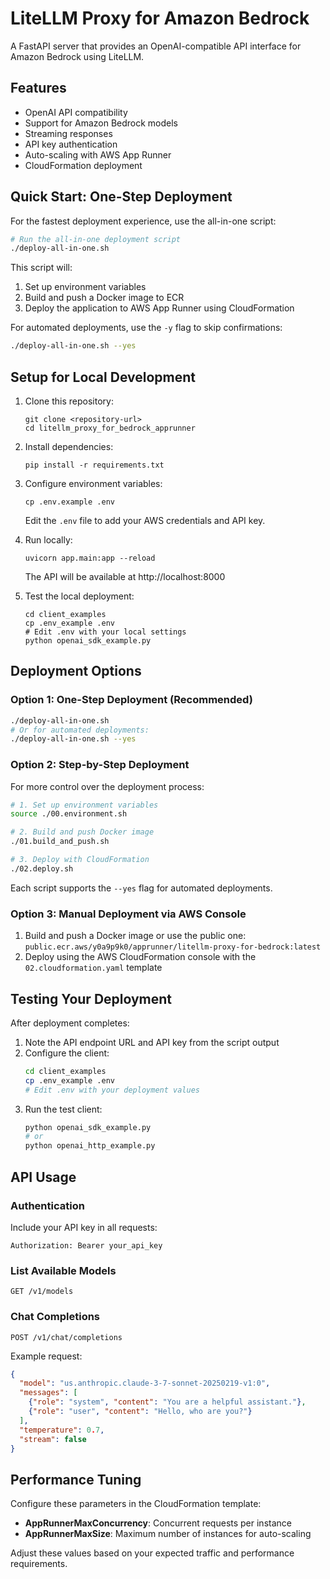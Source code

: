 # LiteLLM Proxy for Amazon Bedrock

A FastAPI server that provides an OpenAI-compatible API interface for Amazon Bedrock using LiteLLM.

## Features

- OpenAI API compatibility
- Support for Amazon Bedrock models
- Streaming responses
- API key authentication
- Auto-scaling with AWS App Runner
- CloudFormation deployment

## Quick Start: One-Step Deployment

For the fastest deployment experience, use the all-in-one script:

```bash
# Run the all-in-one deployment script
./deploy-all-in-one.sh
```

This script will:
1. Set up environment variables
2. Build and push a Docker image to ECR
3. Deploy the application to AWS App Runner using CloudFormation

For automated deployments, use the `-y` flag to skip confirmations:
```bash
./deploy-all-in-one.sh --yes
```

## Setup for Local Development

1. Clone this repository:
   ```
   git clone <repository-url>
   cd litellm_proxy_for_bedrock_apprunner
   ```

2. Install dependencies:
   ```
   pip install -r requirements.txt
   ```

3. Configure environment variables:
   ```
   cp .env.example .env
   ```
   Edit the `.env` file to add your AWS credentials and API key.

4. Run locally:
   ```
   uvicorn app.main:app --reload
   ```
   The API will be available at http://localhost:8000

5. Test the local deployment:
   ```
   cd client_examples
   cp .env_example .env
   # Edit .env with your local settings
   python openai_sdk_example.py
   ```

## Deployment Options

### Option 1: One-Step Deployment (Recommended)

```bash
./deploy-all-in-one.sh
# Or for automated deployments:
./deploy-all-in-one.sh --yes
```

### Option 2: Step-by-Step Deployment

For more control over the deployment process:

```bash
# 1. Set up environment variables
source ./00.environment.sh

# 2. Build and push Docker image
./01.build_and_push.sh

# 3. Deploy with CloudFormation
./02.deploy.sh
```

Each script supports the `--yes` flag for automated deployments.

### Option 3: Manual Deployment via AWS Console

1. Build and push a Docker image or use the public one: `public.ecr.aws/y0a9p9k0/apprunner/litellm-proxy-for-bedrock:latest`
2. Deploy using the AWS CloudFormation console with the `02.cloudformation.yaml` template

## Testing Your Deployment

After deployment completes:

1. Note the API endpoint URL and API key from the script output
2. Configure the client:
   ```bash
   cd client_examples
   cp .env_example .env
   # Edit .env with your deployment values
   ```
3. Run the test client:
   ```bash
   python openai_sdk_example.py
   # or
   python openai_http_example.py
   ```

## API Usage

### Authentication

Include your API key in all requests:
```
Authorization: Bearer your_api_key
```

### List Available Models
```
GET /v1/models
```

### Chat Completions
```
POST /v1/chat/completions
```

Example request:
```json
{
  "model": "us.anthropic.claude-3-7-sonnet-20250219-v1:0",
  "messages": [
    {"role": "system", "content": "You are a helpful assistant."},
    {"role": "user", "content": "Hello, who are you?"}
  ],
  "temperature": 0.7,
  "stream": false
}
```

## Performance Tuning

Configure these parameters in the CloudFormation template:

- **AppRunnerMaxConcurrency**: Concurrent requests per instance
- **AppRunnerMaxSize**: Maximum number of instances for auto-scaling

Adjust these values based on your expected traffic and performance requirements.
